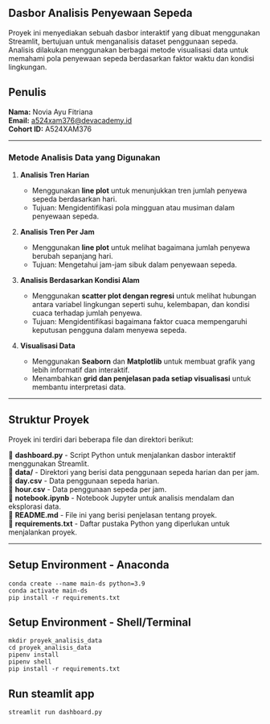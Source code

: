 ## Dasbor Analisis Penyewaan Sepeda  

Proyek ini menyediakan sebuah dasbor interaktif yang dibuat menggunakan Streamlit, bertujuan untuk menganalisis dataset penggunaan sepeda. Analisis dilakukan menggunakan berbagai metode visualisasi data untuk memahami pola penyewaan sepeda berdasarkan faktor waktu dan kondisi lingkungan.  

## **Penulis**  
**Nama:** Novia Ayu Fitriana  
**Email:** a524xam376@devacademy.id  
**Cohort ID:** A524XAM376  

---

### **Metode Analisis Data yang Digunakan**  

1. **Analisis Tren Harian**  
   - Menggunakan **line plot** untuk menunjukkan tren jumlah penyewa sepeda berdasarkan hari.  
   - Tujuan: Mengidentifikasi pola mingguan atau musiman dalam penyewaan sepeda.  

2. **Analisis Tren Per Jam**  
   - Menggunakan **line plot** untuk melihat bagaimana jumlah penyewa berubah sepanjang hari.  
   - Tujuan: Mengetahui jam-jam sibuk dalam penyewaan sepeda.  

3. **Analisis Berdasarkan Kondisi Alam**  
   - Menggunakan **scatter plot dengan regresi** untuk melihat hubungan antara variabel lingkungan seperti suhu, kelembapan, dan kondisi cuaca terhadap jumlah penyewa.  
   - Tujuan: Mengidentifikasi bagaimana faktor cuaca mempengaruhi keputusan pengguna dalam menyewa sepeda.  

4. **Visualisasi Data**  
   - Menggunakan **Seaborn** dan **Matplotlib** untuk membuat grafik yang lebih informatif dan interaktif.  
   - Menambahkan **grid dan penjelasan pada setiap visualisasi** untuk membantu interpretasi data.  

---

## **Struktur Proyek**  

Proyek ini terdiri dari beberapa file dan direktori berikut:  

📂 **dashboard.py** - Script Python untuk menjalankan dasbor interaktif menggunakan Streamlit.  
📂 **data/** - Direktori yang berisi data penggunaan sepeda harian dan per jam.  
📄 **day.csv** - Data penggunaan sepeda harian.  
📄 **hour.csv** - Data penggunaan sepeda per jam.  
📄 **notebook.ipynb** - Notebook Jupyter untuk analisis mendalam dan eksplorasi data.  
📄 **README.md** - File ini yang berisi penjelasan tentang proyek.  
📄 **requirements.txt** - Daftar pustaka Python yang diperlukan untuk menjalankan proyek.  

---
## Setup Environment - Anaconda
```
conda create --name main-ds python=3.9
conda activate main-ds
pip install -r requirements.txt
```
## Setup Environment - Shell/Terminal
```
mkdir proyek_analisis_data
cd proyek_analisis_data
pipenv install
pipenv shell
pip install -r requirements.txt
```

## Run steamlit app
```
streamlit run dashboard.py
```
